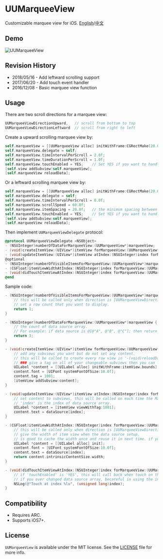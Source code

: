 # UUMarqueeView
Customizable marquee view for iOS. [English](##Usage)/[中文](##License)

## Demo
![UUMarqueeView](https://raw.githubusercontent.com/iceyouyou/UUMarqueeView/master/extra/demo.gif)

## Revision History
- 2018/05/16 - Add leftward scrolling support
- 2017/06/20 - Add touch event handler
- 2016/12/08 - Basic marquee view function

## Usage
There are two scroll directions for a marquee view:
```objective-c
UUMarqueeViewDirectionUpward,   // scroll from bottom to top
UUMarqueeViewDirectionLeftward  // scroll from right to left
```

Create a upward scrolling marquee view by:
```objective-c
self.marqueeView = [[UUMarqueeView alloc] initWithFrame:CGRectMake(20.0f, 40.0f, 100.0f, 20.0f)];
self.marqueeView.delegate = self;
self.marqueeView.timeIntervalPerScroll = 2.0f;
self.marqueeView.timeDurationPerScroll = 1.0f;
self.marqueeView.touchEnabled = YES;	// Set YES if you want to handle touch event. Default is NO.
[self.view addSubview:self.marqueeView];
[self.marqueeView reloadData];
```

Or a leftward scrolling marquee view by:
```objective-c
self.marqueeView = [[UUMarqueeView alloc] initWithFrame:CGRectMake(20.0f, 40.0f, 100.0f, 20.0f) direction:UUMarqueeViewDirectionLeftward];
self.marqueeView.delegate = self;
self.marqueeView.timeIntervalPerScroll = 0.0f;
self.marqueeView.scrollSpeed = 60.0f;
self.marqueeView.itemSpacing = 20.0f;	// the minimum spacing between items
self.marqueeView.touchEnabled = YES;	// Set YES if you want to handle touch event. Default is NO.
[self.view addSubview:self.marqueeView];
[self.marqueeView reloadData];
```

Then implement `UUMarqueeViewDelegate` protocol:
```objective-c
@protocol UUMarqueeViewDelegate <NSObject>
- (NSUInteger)numberOfDataForMarqueeView:(UUMarqueeView*)marqueeView;
- (void)createItemView:(UIView*)itemView forMarqueeView:(UUMarqueeView*)marqueeView;
- (void)updateItemView:(UIView*)itemView atIndex:(NSUInteger)index forMarqueeView:(UUMarqueeView*)marqueeView;
@optional
- (NSUInteger)numberOfVisibleItemsForMarqueeView:(UUMarqueeView*)marqueeView;   // only for [UUMarqueeViewDirectionUpward]
- (CGFloat)itemViewWidthAtIndex:(NSUInteger)index forMarqueeView:(UUMarqueeView*)marqueeView;   // only for [UUMarqueeViewDirectionLeftward]
- (void)didTouchItemViewAtIndex:(NSUInteger)index forMarqueeView:(UUMarqueeView*)marqueeView;
@end
```

Sample code:
```objective-c
- (NSUInteger)numberOfVisibleItemsForMarqueeView:(UUMarqueeView*)marqueeView {
    // this will be called only when direction is [UUMarqueeViewDirectionUpward].
    // set a row count that you want to display.
    return 1;
}

- (NSUInteger)numberOfDataForMarqueeView:(UUMarqueeView*)marqueeView {
    // the count of data source array.
    // For example: if data source is @[@"A", @"B", @"C"]; then return 3.
    return 3;
}

- (void)createItemView:(UIView*)itemView forMarqueeView:(UUMarqueeView*)marqueeView {
    // add any subviews you want but do not set any content.
    // this will be called to create every row view in '-(void)reloadData'.
    // ### give a tag on all of your changeable subviews then you can find it later(updateItemView:withData:forMarqueeView:).
    UILabel *content = [[UILabel alloc] initWithFrame:itemView.bounds];
    content.font = [UIFont systemFontOfSize:10.0f];
    content.tag = 1001;
    [itemView addSubview:content];
}

- (void)updateItemView:(UIView*)itemView atIndex:(NSUInteger)index forMarqueeView:(UUMarqueeView*)marqueeView {
    // set content to subviews, this will be called on each time the MarqueeView scrolls.
    // 'index' is the index of data source array.
    UILabel *content = [itemView viewWithTag:1001];
    content.text = dataSource[index];
}

- (CGFloat)itemViewWidthAtIndex:(NSUInteger)index forMarqueeView:(UUMarqueeView*)marqueeView {
    // this will be called only when direction is [UUMarqueeViewDirectionLeftward].
    // give the width of item view when the data source setup.
    // is good to cache the width once and reuse it in next time. if you do so, remember to clear the cache when you chang the data source array.
    UILabel *content = [[UILabel alloc] init];
    content.font = [UIFont systemFontOfSize:10.0f];
    content.text = dataSource[index];
    return content.intrinsicContentSize.width;
}

- (void)didTouchItemViewAtIndex:(NSUInteger)index forMarqueeView:(UUMarqueeView*)marqueeView {
    // if 'touchEnabled' is 'YES', this will call back when touch on the item view.
    // if you ever changed data source array, becareful in using the index.
    NSLog(@"Touch at index %lu", (unsigned long)index);
}
```

## Compatibility
- Requires ARC.
- Supports iOS7+.

## License
`UUMarqueeView` is available under the MIT license. See the [LICENSE](LICENSE) file for more info.